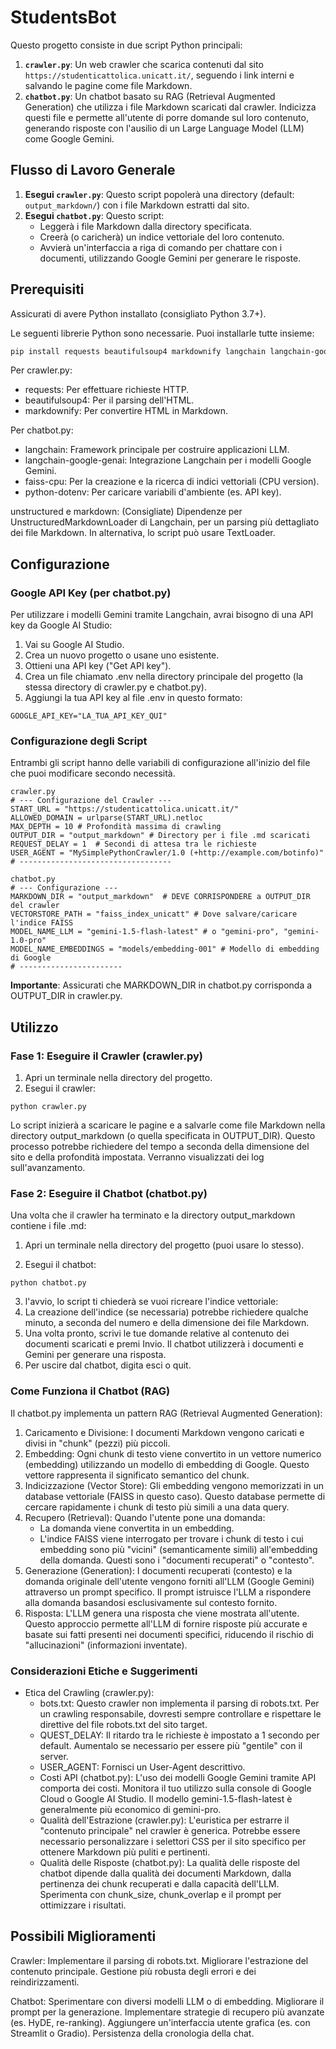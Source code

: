 # StudentsBot

Questo progetto consiste in due script Python principali:

1.  **`crawler.py`**: Un web crawler che scarica contenuti dal sito `https://studenticattolica.unicatt.it/`, seguendo i link interni e salvando le pagine come file Markdown.
2.  **`chatbot.py`**: Un chatbot basato su RAG (Retrieval Augmented Generation) che utilizza i file Markdown scaricati dal crawler. Indicizza questi file e permette all'utente di porre domande sul loro contenuto, generando risposte con l'ausilio di un Large Language Model (LLM) come Google Gemini.

## Flusso di Lavoro Generale

1.  **Esegui `crawler.py`**: Questo script popolerà una directory (default: `output_markdown/`) con i file Markdown estratti dal sito.
2.  **Esegui `chatbot.py`**: Questo script:
    *   Leggerà i file Markdown dalla directory specificata.
    *   Creerà (o caricherà) un indice vettoriale del loro contenuto.
    *   Avvierà un'interfaccia a riga di comando per chattare con i documenti, utilizzando Google Gemini per generare le risposte.

## Prerequisiti

Assicurati di avere Python installato (consigliato Python 3.7+).

Le seguenti librerie Python sono necessarie. Puoi installarle tutte insieme:

```bash
pip install requests beautifulsoup4 markdownify langchain langchain-google-genai faiss-cpu python-dotenv unstructured markdown
```

Per crawler.py:
* requests: Per effettuare richieste HTTP.
* beautifulsoup4: Per il parsing dell'HTML.
* markdownify: Per convertire HTML in Markdown.

Per chatbot.py:
* langchain: Framework principale per costruire applicazioni LLM.
* langchain-google-genai: Integrazione Langchain per i modelli Google Gemini.
* faiss-cpu: Per la creazione e la ricerca di indici vettoriali (CPU version).
* python-dotenv: Per caricare variabili d'ambiente (es. API key).

unstructured e markdown: (Consigliate) Dipendenze per UnstructuredMarkdownLoader di Langchain, per un parsing più dettagliato dei file Markdown. In alternativa, lo script può usare TextLoader.

## Configurazione

### Google API Key (per chatbot.py)

Per utilizzare i modelli Gemini tramite Langchain, avrai bisogno di una API key da Google AI Studio:
1. Vai su Google AI Studio.
1. Crea un nuovo progetto o usane uno esistente.
1. Ottieni una API key ("Get API key").
1. Crea un file chiamato .env nella directory principale del progetto (la stessa directory di crawler.py e chatbot.py).
1. Aggiungi la tua API key al file .env in questo formato:

```
GOOGLE_API_KEY="LA_TUA_API_KEY_QUI"
```


### Configurazione degli Script

Entrambi gli script hanno delle variabili di configurazione all'inizio del file che puoi modificare secondo necessità.

```
crawler.py
# --- Configurazione del Crawler ---
START_URL = "https://studenticattolica.unicatt.it/"
ALLOWED_DOMAIN = urlparse(START_URL).netloc
MAX_DEPTH = 10 # Profondità massima di crawling
OUTPUT_DIR = "output_markdown" # Directory per i file .md scaricati
REQUEST_DELAY = 1  # Secondi di attesa tra le richieste
USER_AGENT = "MySimplePythonCrawler/1.0 (+http://example.com/botinfo)"
# ----------------------------------
```
```
chatbot.py
# --- Configurazione ---
MARKDOWN_DIR = "output_markdown"  # DEVE CORRISPONDERE a OUTPUT_DIR del crawler
VECTORSTORE_PATH = "faiss_index_unicatt" # Dove salvare/caricare l'indice FAISS
MODEL_NAME_LLM = "gemini-1.5-flash-latest" # o "gemini-pro", "gemini-1.0-pro"
MODEL_NAME_EMBEDDINGS = "models/embedding-001" # Modello di embedding di Google
# -----------------------
```

**Importante**: Assicurati che MARKDOWN_DIR in chatbot.py corrisponda a OUTPUT_DIR in crawler.py.

## Utilizzo
### Fase 1: Eseguire il Crawler (crawler.py)
1. Apri un terminale nella directory del progetto.
2. Esegui il crawler:
```
python crawler.py
```
Lo script inizierà a scaricare le pagine e a salvarle come file Markdown nella directory output_markdown (o quella specificata in OUTPUT_DIR). Questo processo potrebbe richiedere del tempo a seconda della dimensione del sito e della profondità impostata. Verranno visualizzati dei log sull'avanzamento.

### Fase 2: Eseguire il Chatbot (chatbot.py)
Una volta che il crawler ha terminato e la directory output_markdown contiene i file .md:
1. Apri un terminale nella directory del progetto (puoi usare lo stesso).

2. Esegui il chatbot:

```
python chatbot.py
```

3. l'avvio, lo script ti chiederà se vuoi ricreare l'indice vettoriale:
4. La creazione dell'indice (se necessaria) potrebbe richiedere qualche minuto, a seconda del numero e della dimensione dei file Markdown.
5. Una volta pronto, scrivi le tue domande relative al contenuto dei documenti scaricati e premi Invio. Il chatbot utilizzerà i documenti e Gemini per generare una risposta.
6. Per uscire dal chatbot, digita esci o quit.

### Come Funziona il Chatbot (RAG)
Il chatbot.py implementa un pattern RAG (Retrieval Augmented Generation):
1. Caricamento e Divisione: I documenti Markdown vengono caricati e divisi in "chunk" (pezzi) più piccoli.
2. Embedding: Ogni chunk di testo viene convertito in un vettore numerico (embedding) utilizzando un modello di embedding di Google. Questo vettore rappresenta il significato semantico del chunk.
3. Indicizzazione (Vector Store): Gli embedding vengono memorizzati in un database vettoriale (FAISS in questo caso). Questo database permette di cercare rapidamente i chunk di testo più simili a una data query.
4. Recupero (Retrieval): Quando l'utente pone una domanda:
   * La domanda viene convertita in un embedding.
   * L'indice FAISS viene interrogato per trovare i chunk di testo i cui embedding sono più "vicini" (semanticamente simili) all'embedding della domanda. Questi sono i "documenti recuperati" o "contesto".
5. Generazione (Generation): I documenti recuperati (contesto) e la domanda originale dell'utente vengono forniti all'LLM (Google Gemini) attraverso un prompt specifico. Il prompt istruisce l'LLM a rispondere alla domanda basandosi esclusivamente sul contesto fornito.
6. Risposta: L'LLM genera una risposta che viene mostrata all'utente.
Questo approccio permette all'LLM di fornire risposte più accurate e basate sui fatti presenti nei documenti specifici, riducendo il rischio di "allucinazioni" (informazioni inventate).

### Considerazioni Etiche e Suggerimenti
* Etica del Crawling (crawler.py):
    * bots.txt: Questo crawler non implementa il parsing di robots.txt. Per un crawling responsabile, dovresti sempre controllare e rispettare le direttive del file robots.txt del sito target.
    * QUEST_DELAY: Il ritardo tra le richieste è impostato a 1 secondo per default. Aumentalo se necessario per essere più "gentile" con il server.
    * USER_AGENT: Fornisci un User-Agent descrittivo.
    * Costi API (chatbot.py): L'uso dei modelli Google Gemini tramite API comporta dei costi. Monitora il tuo utilizzo sulla console di Google Cloud o Google AI Studio. Il modello gemini-1.5-flash-latest è generalmente più economico di gemini-pro.
    * Qualità dell'Estrazione (crawler.py): L'euristica per estrarre il "contenuto principale" nel crawler è generica. Potrebbe essere necessario personalizzare i selettori CSS per il sito specifico per ottenere Markdown più puliti e pertinenti.
    * Qualità delle Risposte (chatbot.py): La qualità delle risposte del chatbot dipende dalla qualità dei documenti Markdown, dalla pertinenza dei chunk recuperati e dalla capacità dell'LLM. Sperimenta con chunk_size, chunk_overlap e il prompt per ottimizzare i risultati.

## Possibili Miglioramenti

Crawler:
Implementare il parsing di robots.txt.
Migliorare l'estrazione del contenuto principale.
Gestione più robusta degli errori e dei reindirizzamenti.

Chatbot:
Sperimentare con diversi modelli LLM o di embedding.
Migliorare il prompt per la generazione.
Implementare strategie di recupero più avanzate (es. HyDE, re-ranking).
Aggiungere un'interfaccia utente grafica (es. con Streamlit o Gradio).
Persistenza della cronologia della chat.




